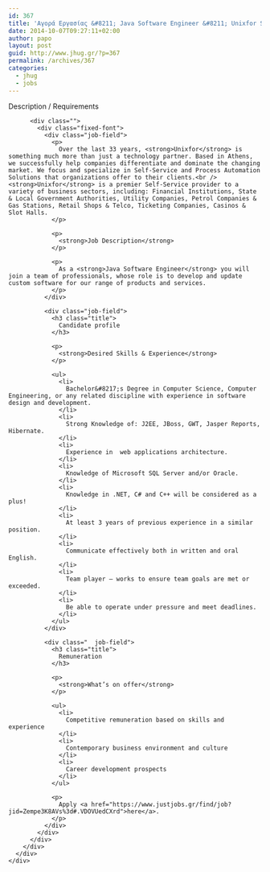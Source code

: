 ```yaml
---
id: 367
title: 'Αγορά Εργασίας &#8211; Java Software Engineer &#8211; Unixfor S.A (JSE) #jobs #jhug'
date: 2014-10-07T09:27:11+02:00
author: papo
layout: post
guid: http://www.jhug.gr/?p=367
permalink: /archives/367
categories:
  - jhug
  - jobs
---
```

<div class="right-bg">
  <div class="grid_12">
    <div class="body-content">
      <div class="job-view">
        <div class="job-panel">
          Description / Requirements</p> 
          
          <div class="">
            <div class="fixed-font">
              <div class="job-field">
                <p>
                  Over the last 33 years, <strong>Unixfor</strong> is something much more than just a technology partner. Based in Athens, we successfully help companies differentiate and dominate the changing market. We focus and specialize in Self-Service and Process Automation Solutions that organizations offer to their clients.<br /> <strong>Unixfor</strong> is a premier Self-Service provider to a variety of business sectors, including: Financial Institutions, State & Local Government Authorities, Utility Companies, Petrol Companies & Gas Stations, Retail Shops & Telco, Ticketing Companies, Casinos & Slot Halls.
                </p>
                
                <p>
                  <strong>Job Description</strong>
                </p>
                
                <p>
                  As a <strong>Java Software Engineer</strong> you will join a team of professionals, whose role is to develop and update custom software for our range of products and services.
                </p>
              </div>
              
              <div class="job-field">
                <h3 class="title">
                  Candidate profile
                </h3>
                
                <p>
                  <strong>Desired Skills & Experience</strong>
                </p>
                
                <ul>
                  <li>
                    Bachelor&#8217;s Degree in Computer Science, Computer Engineering, or any related discipline with experience in software design and development.
                  </li>
                  <li>
                    Strong Knowledge of: J2EE, JBoss, GWT, Jasper Reports, Hibernate.
                  </li>
                  <li>
                    Experience in  web applications architecture.
                  </li>
                  <li>
                    Knowledge of Microsoft SQL Server and/or Oracle.
                  </li>
                  <li>
                    Knowledge in .NET, C# and C++ will be considered as a plus!
                  </li>
                  <li>
                    At least 3 years of previous experience in a similar position.
                  </li>
                  <li>
                    Communicate effectively both in written and oral English.
                  </li>
                  <li>
                    Team player – works to ensure team goals are met or exceeded.
                  </li>
                  <li>
                    Be able to operate under pressure and meet deadlines.
                  </li>
                </ul>
              </div>
              
              <div class="  job-field">
                <h3 class="title">
                  Remuneration
                </h3>
                
                <p>
                  <strong>What’s on offer</strong>
                </p>
                
                <ul>
                  <li>
                    Competitive remuneration based on skills and experience
                  </li>
                  <li>
                    Contemporary business environment and culture
                  </li>
                  <li>
                    Career development prospects
                  </li>
                </ul>
                
                <p>
                  Apply <a href="https://www.justjobs.gr/find/job?jid=Zempe3K8AVs%3d#.VDOVUedCXrd">here</a>.
                </p>
              </div>
            </div>
          </div>
        </div>
      </div>
    </div>
  </div>
</div>
